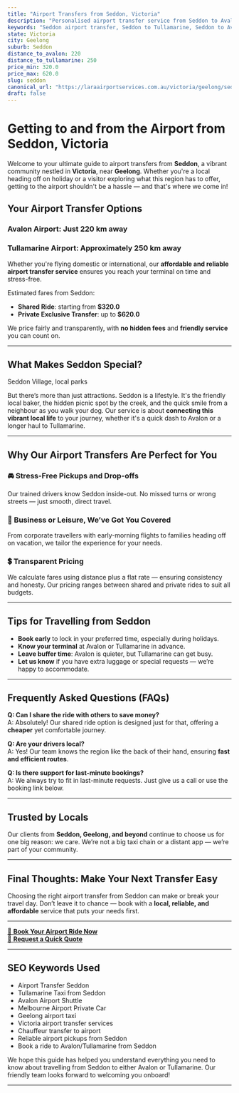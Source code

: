 ```yaml
---
title: "Airport Transfers from Seddon, Victoria"
description: "Personalised airport transfer service from Seddon to Avalon and Tullamarine airports. Enjoy a smooth, affordable ride with us!"
keywords: "Seddon airport transfer, Seddon to Tullamarine, Seddon to Avalon, airport taxi Seddon, private airport transfer Seddon, shared ride Seddon, Seddon transfers, airport shuttle Seddon, book Seddon airport taxi, affordable Seddon airport transfer, Seddon airport transfer service, airport transfer Geelong, airport transfer Melbourne, Melbourne airport taxi, airport transfers Victoria, Tullamarine airport shuttle, Avalon airport transfers, Melbourne private transfer, airport transport services Melbourne"
state: Victoria
city: Geelong
suburb: Seddon
distance_to_avalon: 220
distance_to_tullamarine: 250
price_min: 320.0
price_max: 620.0
slug: seddon
canonical_url: "https://laraairportservices.com.au/victoria/geelong/seddon/"
draft: false
---
```


# Getting to and from the Airport from Seddon, Victoria

Welcome to your ultimate guide to airport transfers from **Seddon**, a vibrant community nestled in **Victoria**, near **Geelong**. Whether you're a local heading off on holiday or a visitor exploring what this region has to offer, getting to the airport shouldn't be a hassle — and that's where we come in!

## Your Airport Transfer Options

### Avalon Airport: Just 220 km away  
### Tullamarine Airport: Approximately 250 km away

Whether you're flying domestic or international, our **affordable and reliable airport transfer service** ensures you reach your terminal on time and stress-free.

Estimated fares from Seddon:
- **Shared Ride**: starting from **$320.0**
- **Private Exclusive Transfer**: up to **$620.0**

We price fairly and transparently, with **no hidden fees** and **friendly service** you can count on.

---

## What Makes Seddon Special?

Seddon Village, local parks

But there’s more than just attractions. Seddon is a lifestyle. It's the friendly local baker, the hidden picnic spot by the creek, and the quick smile from a neighbour as you walk your dog. Our service is about **connecting this vibrant local life** to your journey, whether it's a quick dash to Avalon or a longer haul to Tullamarine.

---

## Why Our Airport Transfers Are Perfect for You

### 🚘 Stress-Free Pickups and Drop-offs
Our trained drivers know Seddon inside-out. No missed turns or wrong streets — just smooth, direct travel.

### 💼 Business or Leisure, We’ve Got You Covered
From corporate travellers with early-morning flights to families heading off on vacation, we tailor the experience for your needs.

### 💲 Transparent Pricing
We calculate fares using distance plus a flat rate — ensuring consistency and honesty. Our pricing ranges between shared and private rides to suit all budgets.

---

## Tips for Travelling from Seddon

- **Book early** to lock in your preferred time, especially during holidays.
- **Know your terminal** at Avalon or Tullamarine in advance.
- **Leave buffer time**: Avalon is quieter, but Tullamarine can get busy.
- **Let us know** if you have extra luggage or special requests — we’re happy to accommodate.

---

## Frequently Asked Questions (FAQs)

**Q: Can I share the ride with others to save money?**  
A: Absolutely! Our shared ride option is designed just for that, offering a **cheaper** yet comfortable journey.

**Q: Are your drivers local?**  
A: Yes! Our team knows the region like the back of their hand, ensuring **fast and efficient routes**.

**Q: Is there support for last-minute bookings?**  
A: We always try to fit in last-minute requests. Just give us a call or use the booking link below.

---

## Trusted by Locals

Our clients from **Seddon, Geelong, and beyond** continue to choose us for one big reason: we care. We’re not a big taxi chain or a distant app — we’re part of your community.

---

## Final Thoughts: Make Your Next Transfer Easy

Choosing the right airport transfer from Seddon can make or break your travel day. Don’t leave it to chance — book with a **local, reliable, and affordable** service that puts your needs first.

---

[📅 **Book Your Airport Ride Now**](https://laraairportservices.square.site/s/appointments)  
[📧 **Request a Quick Quote**](https://laraairportservices.square.site/contact-us)

---

## SEO Keywords Used
- Airport Transfer Seddon
- Tullamarine Taxi from Seddon
- Avalon Airport Shuttle
- Melbourne Airport Private Car
- Geelong airport taxi
- Victoria airport transfer services
- Chauffeur transfer to airport
- Reliable airport pickups from Seddon
- Book a ride to Avalon/Tullamarine from Seddon

We hope this guide has helped you understand everything you need to know about travelling from Seddon to either Avalon or Tullamarine. Our friendly team looks forward to welcoming you onboard!

---
